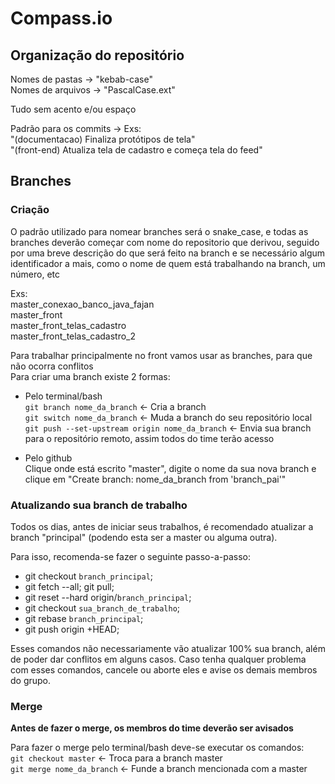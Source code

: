 # Compass.io  

## Organização do repositório

Nomes de pastas -> "kebab-case"  
Nomes de arquivos -> "PascalCase.ext"

Tudo sem acento e/ou espaço

Padrão para os commits -> Exs:  
"(documentacao) Finaliza protótipos de tela"  
"(front-end) Atualiza tela de cadastro e começa tela do feed"

## Branches

### Criação  

O padrão utilizado para nomear branches será o snake_case, e todas as branches deverão começar com
nome do repositorio que derivou, seguido por uma breve descrição do que será feito na branch
e se necessário algum identificador a mais, como o nome de quem está trabalhando na branch, um número, etc

Exs:  
master_conexao_banco_java_fajan  
master_front  
master_front_telas_cadastro  
master_front_telas_cadastro_2

Para trabalhar principalmente no front vamos usar as branches, para que não ocorra conflitos  
Para criar uma branch existe 2 formas:

- Pelo terminal/bash  
  `git branch nome_da_branch` <- Cria a branch  
  `git switch nome_da_branch` <- Muda a branch do seu repositório local  
  `git push --set-upstream origin nome_da_branch` <- Envia sua branch para o repositório remoto, assim todos do time terão acesso  
  
- Pelo github  
  Clique onde está escrito "master", digite o nome da sua nova branch e clique em "Create branch: nome_da_branch from 'branch_pai'"

### Atualizando sua branch de trabalho
Todos os dias, antes de iniciar seus trabalhos, é recomendado atualizar a branch "principal" (podendo esta ser a master ou alguma outra).
  
Para isso, recomenda-se fazer o seguinte passo-a-passo:
- git checkout `branch_principal`;
- git fetch --all; git pull;
- git reset --hard origin/`branch_principal`;
- git checkout `sua_branch_de_trabalho`;
- git rebase `branch_principal`;
- git push origin +HEAD;
  
 Esses comandos não necessariamente vão atualizar 100% sua branch, além de poder dar conflitos em alguns casos. Caso tenha qualquer problema com esses comandos, cancele ou aborte eles e avise os demais membros do grupo.

### Merge  

**Antes de fazer o merge, os membros do time deverão ser avisados**

Para fazer o merge pelo terminal/bash deve-se executar os comandos:  
  `git checkout master` <- Troca para a branch master  
  `git merge nome_da_branch` <- Funde a branch mencionada com a master
